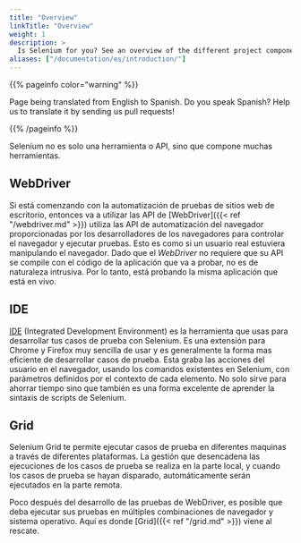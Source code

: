 ```yaml
---
title: "Overview"
linkTitle: "Overview"
weight: 1
description: >
  Is Selenium for you? See an overview of the different project components.
aliases: ["/documentation/es/introduction/"]
---
```


{{% pageinfo color="warning" %}}
<p class="lead">
   <i class="fas fa-language display-4"></i> 
   Page being translated from 
   English to Spanish. Do you speak Spanish? Help us to translate
   it by sending us pull requests!
</p>
{{% /pageinfo %}}

Selenium no es solo una herramienta o API, sino que compone muchas herramientas.


## WebDriver

Si está comenzando con la automatización de pruebas de sitios web de escritorio, 
entonces va a utilizar las API de [WebDriver]({{< ref "/webdriver.md" >}})
utiliza las API de automatización del navegador proporcionadas por los desarrolladores 
de los navegadores para controlar el navegador y ejecutar pruebas. Esto es como si un 
usuario real estuviera manipulando el navegador. Dado que el _WebDriver_ no requiere 
que su API se compile con el código de la aplicación que va a probar, no es de naturaleza 
intrusiva. Por lo tanto, está probando la misma aplicación que está en vivo.


## IDE

[IDE](//selenium.dev/selenium-ide) (Integrated Development Environment) 
es la herramienta que usas para desarrollar tus casos de prueba con Selenium.
Es una extensión para Chrome y Firefox muy sencilla de usar y es generalmente la 
forma mas eficiente de desarrollar casos de prueba. Esta graba las acciones del
usuario en el navegador, usando los comandos existentes en Selenium, con parámetros
definidos por el contexto de cada elemento. No solo sirve para ahorrar tiempo sino
que también es una forma excelente de aprender la sintaxis de scripts de Selenium.

## Grid

Selenium Grid te permite ejecutar casos de prueba en diferentes maquinas a través
de diferentes plataformas. La gestión que desencadena las ejecuciones de los
casos de prueba se realiza en la parte local, y cuando los casos de prueba se
hayan disparado, automáticamente serán ejecutados en la parte remota.

Poco después del desarrollo de las pruebas de WebDriver, es posible que deba ejecutar sus 
pruebas en múltiples combinaciones de navegador y sistema operativo. Aquí es donde 
[Grid]({{< ref "/grid.md" >}}) viene al rescate.
